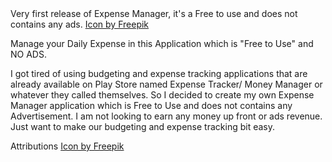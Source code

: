 <en-US>
    Very first release of Expense Manager, it's a Free to use and does not contains any ads. 
    <a href="https://www.freepik.com/icon/wallet_584026">Icon by Freepik</a>
</en-US>

Manage your Daily Expense in this Application which is "Free to Use" and NO ADS.


I got tired of using budgeting and expense tracking applications that are already available on Play Store named Expense Tracker/ Money Manager or whatever they called themselves. So I decided to create my own Expense Manager application which is Free to Use and does not contains any Advertisement. I am not looking to earn any money up front or ads revenue. Just want to make our budgeting and expense tracking bit easy.

Attributions
<a href="https://www.freepik.com/icon/wallet_584026">Icon by Freepik</a>